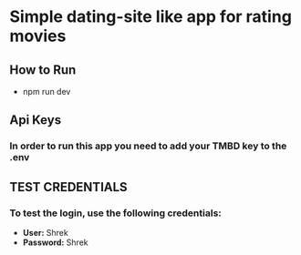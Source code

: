 # Simple dating-site like app for rating movies


## How to Run
* npm run dev

## Api Keys
### In order to run this app you need to add your TMBD key to the .env

## TEST CREDENTIALS
### To test the login, use the following credentials:
- **User:** Shrek
- **Password:** Shrek
